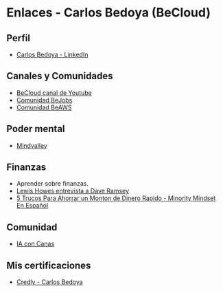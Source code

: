 # Enlaces - Carlos Bedoya (BeCloud)

## Perfil

-   [Carlos Bedoya -
    LinkedIn](https://www.linkedin.com/in/carlosbedoya/)

## Canales y Comunidades

-   [BeCloud canal de Youtube](https://www.youtube.com/@becloudco)
-   [Comunidad BeJobs](https://chat.whatsapp.com/IlXkctcJCSb1RMVTrGNxaW)
-   [Comunidad BeAWS](https://chat.whatsapp.com/DBvtGW49jn31xHUtrpHvdL)

## Poder mental

-   [Mindvalley](https://www.mindvalley.com/)

## Finanzas

-   Aprender sobre finanzas.
-   [Lewis Howes entrevista a Dave
    Ramsey](https://www.youtube.com/watch?v=3-vs7mALI5U&t=854s)
-   [5 Trucos Para Ahorrar un Monton de Dinero Rapido - Minority Mindset
    En Español](https://youtu.be/fb9Et5raB04)

## Comunidad

-   [IA con Canas](https://www.linkedin.com/company/ia-con-canas)

## Mis certificaciones

-   [Credly - Carlos
    Bedoya](https://www.credly.com/users/carlos-bedoya/badges#credly)
